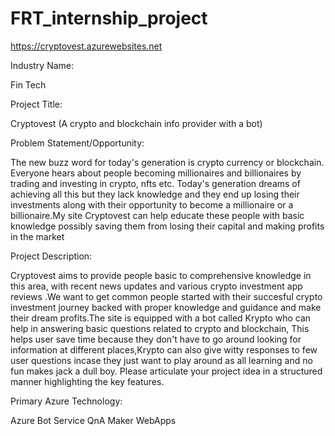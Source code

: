 # FRT_internship_project
https://cryptovest.azurewebsites.net


Industry Name:

Fin Tech


Project Title:

Cryptovest (A crypto and blockchain info provider with a bot)


Problem Statement/Opportunity:

The new buzz word for today's generation is crypto currency or blockchain. Everyone hears about people becoming millionaires and billionaires by trading and investing in crypto, nfts etc. Today's generation dreams of achieving all this but they lack knowledge and they end up losing their investments along with  their opportunity to become a millionaire or a billionaire.My site Cryptovest can help educate these people with basic knowledge possibly saving them from losing their capital and making profits in the market


Project Description:

Cryptovest aims to provide people basic to comprehensive knowledge in this area, with recent news updates and various crypto investment app reviews .We want to get common people  started with their succesful crypto investment journey backed with proper knowledge and guidance and make their dream profits.The site is equipped with a bot called Krypto who can help in answering basic questions related to crypto and blockchain, This helps user save time because they don't have to go around looking for information at different places,Krypto can also give witty responses to few  user questions incase they just want to play around as all learning and no fun makes jack a dull boy.
 Please articulate your project idea in a structured manner highlighting the key features.

Primary Azure Technology:

Azure Bot Service
QnA Maker
WebApps

